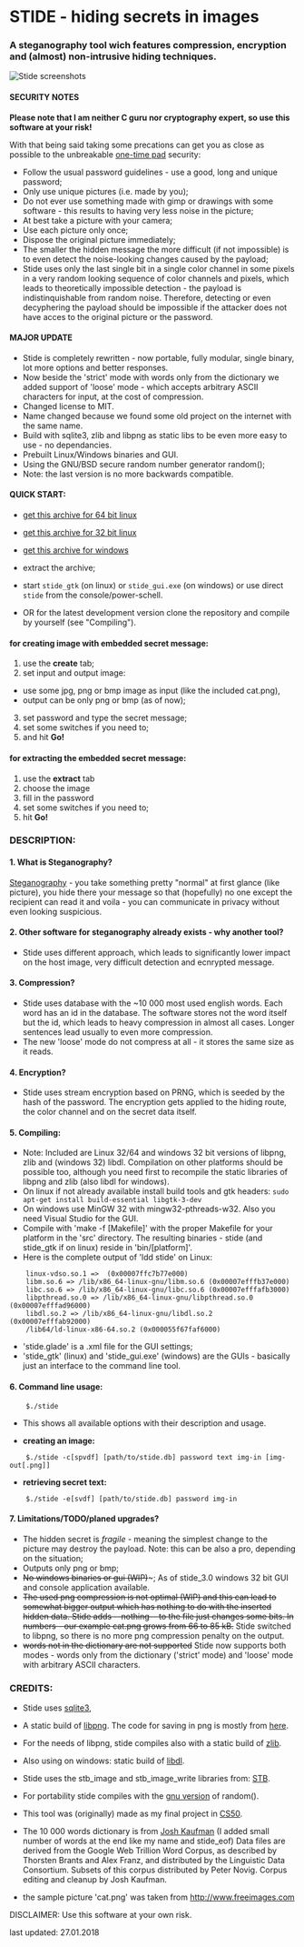 #	STIDE - hiding secrets in images
###	A steganography tool wich features compression, encryption and (almost) non-intrusive hiding techniques.

<img src="media/stide_big.png" alt="Stide screenshots" />

#### SECURITY NOTES
**Please note that I am neither C guru nor cryptography expert, so use this software at your risk!**

With that being said taking some precations can get you as close as possible to the unbreakable [one-time pad](https://en.wikipedia.org/wiki/One-time_pad) security:
- Follow the usual password guidelines - use a good, long and unique password;
- Only use unique pictures (i.e. made by you);
- Do not ever use something made with gimp or drawings with some software - this results to having very less noise in the picture;
- At best take a picture with your camera;
- Use each picture only once;
- Dispose the original picture immediately;
- The smaller the hidden message the more difficult (if not impossible) is to even detect the noise-looking changes caused by the payload;
- Stide uses only the last single bit in a single color channel in some pixels in a very random looking sequence of color channels and pixels, which leads to theoretically impossible detection - the payload is indistinquishable from random noise. Therefore, detecting or even decyphering the payload should be impossible if the attacker does not have acces to the original picture or the password.

#### MAJOR UPDATE
- Stide is completely rewritten - now portable, fully modular, single binary, lot more options and better responses.
- Now beside the 'strict' mode with words only from the dictionary we added support of 'loose' mode - which accepts arbitrary ASCII characters for input, at the cost of compression.
- Changed license to MIT.
- Name changed because we found some old project on the internet with the same name.
- Build with sqlite3, zlib and libpng as static libs to be even more easy to use - no dependancies.
- Prebuilt Linux/Windows binaries and GUI.
- Using the GNU/BSD secure random number generator random();
- Note: the last version is no more backwards compatible.

#### QUICK START:
- [get this archive for 64 bit linux](https://github.com/vlzware/stide/blob/master/releases/stide_3.1_linux_x64.tar.gz?raw=true)
- [get this archive for 32 bit linux](https://github.com/vlzware/stide/blob/master/releases/stide_3.1_linux_x32.tar.gz?raw=true)
- [get this archive for windows](https://github.com/vlzware/stide/blob/master/releases/stide_3.1_windows.zip?raw=true)
- extract the archive;
- start ``stide_gtk`` (on linux) or ``stide_gui.exe`` (on windows) or use direct ``stide`` from the console/power-schell.

- OR for the latest development version clone the repository and compile by yourself (see "Compiling").

#### for creating image with embedded secret message:
1. use the **create** tab;
2. set input and output image:
* 	use some jpg, png or bmp image as input (like the included cat.png),
* 	output can be only png or bmp (as of now);
3. set password and type the secret message;
4. set some switches if you need to;
5. and hit **Go!**

#### for extracting the embedded secret message:
1. use the **extract** tab
2. choose the image
3. fill in the password
4. set some switches if you need to;
5. hit **Go!**

### DESCRIPTION:

#### 1. What is Steganography?
[Steganography](https://en.wikipedia.org/wiki/Steganography) - you take something pretty "normal" at first glance 
(like picture), you hide there your message so that (hopefully) no one except the recipient can read it and voila - 
you can communicate in privacy without even looking suspicious.

#### 2. Other software for steganography already exists - why another tool?
- Stide uses different approach, which leads to significantly lower impact on the host image, very difficult detection and ecnrypted message.

#### 3. Compression?
- Stide uses database with the ~10 000 most used english words. Each word has an id in the database. The software stores not the word itself but the id, which leads to heavy compression in almost all cases. Longer sentences lead usually to even more compression.
- The new 'loose' mode do not compress at all - it stores the same size as it reads.

#### 4. Encryption?
- Stide uses stream encryption based on PRNG, which is seeded by the hash of the password. The encryption gets applied to the hiding route, the color channel and on the secret data itself.

#### 5. Compiling:
- Note: Included are Linux 32/64 and windows 32 bit versions of libpng, zlib and (windows 32) libdl. Compilation on other platforms should be possible too, although you need first to recompile the static libraries of libpng and zlib (also libdl for windows).
- On linux if not already available install build tools and gtk headers:
```sudo apt-get install build-essential libgtk-3-dev```
- On windows use MinGW 32 with mingw32-pthreads-w32. Also you need Visual Studio for the GUI.
- Compile with 'make -f [Makefile]' with the proper Makefile for your platform in the 'src' directory. The resulting binaries - stide (and stide_gtk if on linux) reside in 'bin/[platform]'.
- Here is the complete output of 'ldd stide' on Linux:
```
	linux-vdso.so.1 =>  (0x00007ffc7b77e000)
	libm.so.6 => /lib/x86_64-linux-gnu/libm.so.6 (0x00007efffb37e000)
	libc.so.6 => /lib/x86_64-linux-gnu/libc.so.6 (0x00007efffafb3000)
	libpthread.so.0 => /lib/x86_64-linux-gnu/libpthread.so.0 (0x00007efffad96000)
	libdl.so.2 => /lib/x86_64-linux-gnu/libdl.so.2 (0x00007efffab92000)
	/lib64/ld-linux-x86-64.so.2 (0x000055f67faf6000)

```
- 'stide.glade' is a .xml file for the GUI settings;
- 'stide_gtk' (linux) and 'stide_gui.exe' (windows) are the GUIs - basically just an interface to the command line tool.

#### 6. Command line usage:
```
    $./stide
```
- This shows all available options with their description and usage.

* **creating an image:**
```
    $./stide -c[spvdf] [path/to/stide.db] password text img-in [img-out[.png]]
```

* **retrieving secret text:**
```
    $./stide -e[svdf] [path/to/stide.db] password img-in
```

#### 7. Limitations/TODO/planed upgrades?
- The hidden secret is *fragile* - meaning the simplest change to the picture may destroy the payload. Note: this can be also a pro, depending on the situation;
- Outputs only png or bmp;
- ~~No windows binaries or gui (WIP)~~~; As of stide_3.0 windows 32 bit GUI and console application available.
- ~~The used png compression is not optimal (WIP) and this can lead to somewhat bigger output
which has nothing to do with the inserted hidden data. Stide adds --nothing-- to the file just changes some bits. In numbers - our example cat.png grows from 66 to 85 kB.~~ Stide switched to libpng, so there is no more png compression penalty on the output.
- ~~words not in the dictionary are not supported~~ Stide now supports both modes - words only from the dictionary ('strict' mode) and 'loose' mode with arbitrary ASCII characters.
	
### CREDITS:
- Stide uses [sqlite3](https://sqlite.org/),

- A static build of [libpng](http://libpng.org/pub/png/libpng.html). The code for saving in png is mostly from [here](http://www.labbookpages.co.uk/software/imgProc/libPNG.html).

- For the needs of libpng, stide compiles also with a static build of [zlib](http://zlib.net/).

- Also using on windows: static build of [libdl](https://github.com/dlfcn-win32/dlfcn-win32).

- Stide uses the stb_image and stb_image_write libraries from: [STB](https://github.com/nothings/stb/).

- For portability stide compiles with the [gnu version](https://www.gnu.org/software/libc/) of random().

- This tool was (originally) made as my final project in [CS50](https://www.edx.org/course/introduction-computer-science-harvardx-cs50x).

- The 10 000 words dictionary is from [Josh Kaufman](https://github.com/first20hours/google-10000-english) (I added small number of words at the end like my name and stide_eof) Data files are derived from the Google Web Trillion Word Corpus, as described by Thorsten Brants and Alex Franz, and distributed by the Linguistic Data Consortium. Subsets of this corpus distributed by Peter Novig. Corpus editing and cleanup by Josh Kaufman.

- the sample picture 'cat.png' was taken from http://www.freeimages.com

DISCLAIMER:
 Use this software at your own risk.


last updated: 27.01.2018
